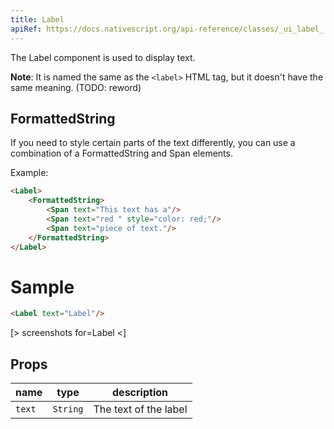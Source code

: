 ```yaml
---
title: Label
apiRef: https://docs.nativescript.org/api-reference/classes/_ui_label_.label
---
```


The Label component is used to display text.

**Note**: It is named the same as the `<label>` HTML tag, but it doesn't have the same meaning. (TODO: reword)

## FormattedString

If you need to style certain parts of the text differently, you can use a combination of a FormattedString and Span elements.

Example:
```html
<Label>
    <FormattedString>
        <Span text="This text has a"/>
        <Span text="red " style="color: red;"/>
        <Span text="piece of text."/>
    </FormattedString>
</Label>
```

# Sample

```html
<Label text="Label"/>
```
[> screenshots for=Label <]

## Props

| name | type | description |
|------|------|-------------|
| `text` | `String` | The text of the label
